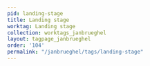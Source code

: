 ```yaml
---
pid: landing-stage
title: Landing stage
worktag: Landing stage
collection: worktags_janbrueghel
layout: tagpage_janbrueghel
order: '104'
permalink: "/janbrueghel/tags/landing-stage"
---
```

